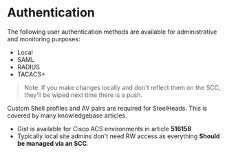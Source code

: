 # Authentication

The following user authentication methods are available for administrative and monitoring purposes:

- Local
- SAML
- RADIUS
- TACACS+

> Note: If you make changes locally and don't reflect them on the SCC, they'll be wiped next time there is a push.

Custom Shell profiles and AV pairs are required for SteelHeads. This is covered by many knowledgebase articles.

- Gist is available for Cisco ACS environments in article **516158**
- Typically local site admins don't need RW access as everything **Should be managed via an SCC**.
